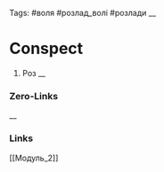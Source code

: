 Tags: #воля #розлад_волі #розлади 
__
# Conspect
1. Роз
__
### Zero-Links

__
### Links
[[Модуль_2]]